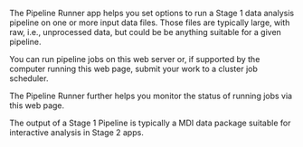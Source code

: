 The Pipeline Runner app helps you set options to run a Stage 1 
data analysis pipeline on one or more input data files. Those files are 
typically large, with raw, i.e., unprocessed data, but could be be anything 
suitable for a given pipeline.

You can run pipeline jobs on this web server or, if supported by the 
computer running this web page, submit your work to a cluster
job scheduler.

The Pipeline Runner further helps you monitor the status of running jobs 
via this web page.

The output of a Stage 1 Pipeline is typically a MDI data package
suitable for interactive analysis in Stage 2 apps.
